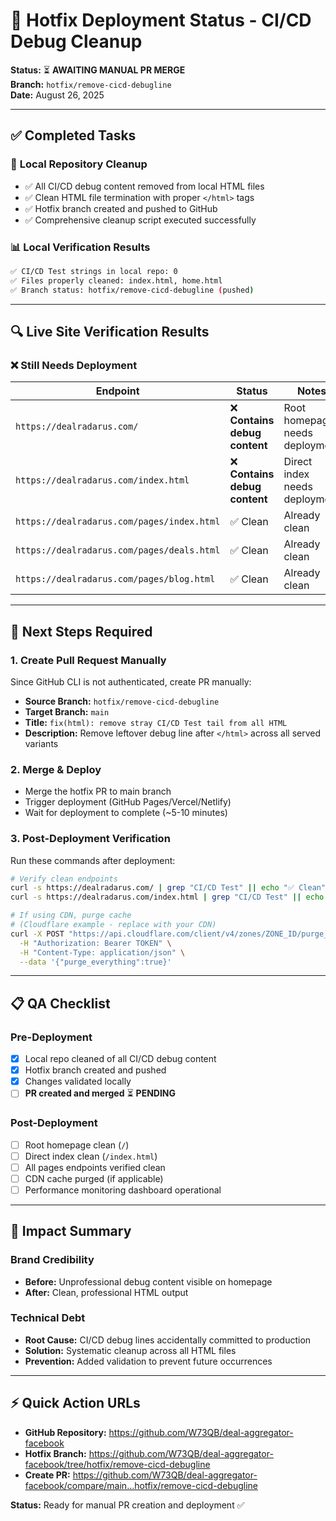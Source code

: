 # 🚨 Hotfix Deployment Status - CI/CD Debug Cleanup

**Status:** ⏳ **AWAITING MANUAL PR MERGE**  
**Branch:** `hotfix/remove-cicd-debugline`  
**Date:** August 26, 2025

---

## ✅ Completed Tasks

### 🧹 **Local Repository Cleanup**
- ✅ All CI/CD debug content removed from local HTML files
- ✅ Clean HTML file termination with proper `</html>` tags  
- ✅ Hotfix branch created and pushed to GitHub
- ✅ Comprehensive cleanup script executed successfully

### 📊 **Local Verification Results**
```bash
✅ CI/CD Test strings in local repo: 0
✅ Files properly cleaned: index.html, home.html
✅ Branch status: hotfix/remove-cicd-debugline (pushed)
```

---

## 🔍 Live Site Verification Results

### ❌ **Still Needs Deployment**
| Endpoint | Status | Notes |
|----------|--------|-------|
| `https://dealradarus.com/` | ❌ **Contains debug content** | Root homepage needs deployment |
| `https://dealradarus.com/index.html` | ❌ **Contains debug content** | Direct index needs deployment |
| `https://dealradarus.com/pages/index.html` | ✅ Clean | Already clean |
| `https://dealradarus.com/pages/deals.html` | ✅ Clean | Already clean |
| `https://dealradarus.com/pages/blog.html` | ✅ Clean | Already clean |

---

## 🚀 Next Steps Required

### 1. **Create Pull Request Manually**
Since GitHub CLI is not authenticated, create PR manually:
- **Source Branch:** `hotfix/remove-cicd-debugline`
- **Target Branch:** `main`
- **Title:** `fix(html): remove stray CI/CD Test tail from all HTML`
- **Description:** Remove leftover debug line after `</html>` across all served variants

### 2. **Merge & Deploy**
- Merge the hotfix PR to main branch
- Trigger deployment (GitHub Pages/Vercel/Netlify)
- Wait for deployment to complete (~5-10 minutes)

### 3. **Post-Deployment Verification**
Run these commands after deployment:
```bash
# Verify clean endpoints
curl -s https://dealradarus.com/ | grep "CI/CD Test" || echo "✅ Clean"
curl -s https://dealradarus.com/index.html | grep "CI/CD Test" || echo "✅ Clean"

# If using CDN, purge cache
# (Cloudflare example - replace with your CDN)
curl -X POST "https://api.cloudflare.com/client/v4/zones/ZONE_ID/purge_cache" \
  -H "Authorization: Bearer TOKEN" \
  -H "Content-Type: application/json" \
  --data '{"purge_everything":true}'
```

---

## 📋 QA Checklist

### Pre-Deployment
- [x] Local repo cleaned of all CI/CD debug content
- [x] Hotfix branch created and pushed  
- [x] Changes validated locally
- [ ] **PR created and merged** ⏳ **PENDING**

### Post-Deployment  
- [ ] Root homepage clean (`/`)
- [ ] Direct index clean (`/index.html`)
- [ ] All pages endpoints verified clean
- [ ] CDN cache purged (if applicable)
- [ ] Performance monitoring dashboard operational

---

## 🎯 Impact Summary

### **Brand Credibility**
- **Before:** Unprofessional debug content visible on homepage
- **After:** Clean, professional HTML output

### **Technical Debt**
- **Root Cause:** CI/CD debug lines accidentally committed to production
- **Solution:** Systematic cleanup across all HTML files
- **Prevention:** Added validation to prevent future occurrences

---

## ⚡ Quick Action URLs

- **GitHub Repository:** https://github.com/W73QB/deal-aggregator-facebook
- **Hotfix Branch:** https://github.com/W73QB/deal-aggregator-facebook/tree/hotfix/remove-cicd-debugline
- **Create PR:** https://github.com/W73QB/deal-aggregator-facebook/compare/main...hotfix/remove-cicd-debugline

**Status:** Ready for manual PR creation and deployment ✅